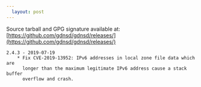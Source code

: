 ```yaml
---
  layout: post
---
```


Source tarball and GPG signature available at:
[https://github.com/gdnsd/gdnsd/releases/](https://github.com/gdnsd/gdnsd/releases/)

    2.4.3 - 2019-07-19
        * Fix CVE-2019-13952: IPv6 addresses in local zone file data which are
          longer than the maximum legitimate IPv6 address cause a stack buffer
          overflow and crash.
